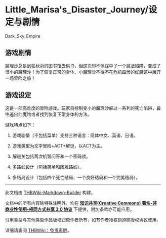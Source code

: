 # Little_Marisa's_Disaster_Journey/设定与剧情

<!-- source html: G:\repos\THBWiki-Markdown-Builder\THBWikiMarkdown\Temp\main\7\7b\ns0%3ALittle_Marisa%27s_Disaster_Journey%2F%E8%AE%BE%E5%AE%9A%E4%B8%8E%E5%89%A7%E6%83%85.html -->

Dark_Sky_Empire


## 游戏剧情
  
魔理沙总是到帕秋莉的图书馆去偷书，但这次却不慎踩中了一个魔法陷阱，变成了很小的魔理沙！为了恢复正常的身体，小魔理沙不得不在危机四伏的红魔馆中展开一场冒险之旅！
  


## 游戏设定
  
这是一部高难度的冒险游戏。玩家将控制变小的魔理沙躲过一系列的死亡陷阱，最终逃出红魔馆或者找到恢复正常身体的方法。
  
  
游戏特点如下：
  
  
1. 游戏剧情（不包括菜单）支持三种语言：简体中文、英语、日语。
  
  
2. 游戏类型为文字冒险+ACT+解谜，以ACT为主。
  
  
3. 解谜关包括两次机智问答和一个密码锁。
  
  
4. 多路线设计（包括简单和困难路线）。
  
  
5. 多结局设计（包括四个死亡结局、一个良好结局和一个完美结局）。
  





---

此文档由 [THBWiki-Markdown-Builder](https://github.com/Delsin-Yu/THBWiki-Markdown-Builder) 构建。

文档中的所有内容除特殊注明外，均在 [**知识共享(Creative Commons) 署名-非商业性使用-相同方式共享 3.0 协议**](https://creativecommons.org/licenses/by-sa/3.0/deed.zh-hans) 下提供，附加条款亦可能应用。

引用类型与其他类型作品版权归原作者所有，如有作者授权则遵照授权协议使用。

详细请查阅 [THBWiki：免责声明](https://thbwiki.cc/THBWiki:%E5%85%8D%E8%B4%A3%E5%A3%B0%E6%98%8E)。

